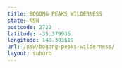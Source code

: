 ```yaml
---
title: BOGONG PEAKS WILDERNESS
state: NSW
postcode: 2720
latitude: -35.379935
longitude: 148.383619
url: /nsw/bogong-peaks-wilderness/
layout: suburb
---
```

